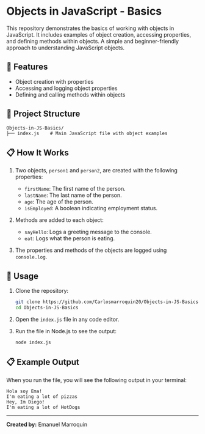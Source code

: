 # Objects in JavaScript - Basics

This repository demonstrates the basics of working with objects in JavaScript. It includes examples of object creation, accessing properties, and defining methods within objects. A simple and beginner-friendly approach to understanding JavaScript objects.

## 🚀 Features
- Object creation with properties
- Accessing and logging object properties
- Defining and calling methods within objects

## 📂 Project Structure
```
Objects-in-JS-Basics/
├── index.js    # Main JavaScript file with object examples
```

## 📋 How It Works
1. Two objects, `person1` and `person2`, are created with the following properties:
   - `firstName`: The first name of the person.
   - `lastName`: The last name of the person.
   - `age`: The age of the person.
   - `isEmployed`: A boolean indicating employment status.

2. Methods are added to each object:
   - `sayHello`: Logs a greeting message to the console.
   - `eat`: Logs what the person is eating.

3. The properties and methods of the objects are logged using `console.log`.

## 🔧 Usage
1. Clone the repository:
   ```bash
   git clone https://github.com/Carlosmarroquin20/Objects-in-JS-Basics.git
   cd Objects-in-JS-Basics
   ```

2. Open the `index.js` file in any code editor.

3. Run the file in Node.js to see the output:
   ```bash
   node index.js
   ```

## 📋 Example Output
When you run the file, you will see the following output in your terminal:

```
Hola soy Ema!
I'm eating a lot of pizzas
Hey, Im Diego!
I'm eating a lot of HotDogs
```

---

**Created by:** Emanuel Marroquin
